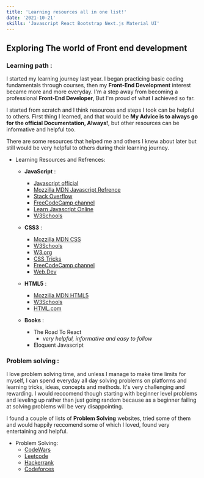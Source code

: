 ```yaml
---
title: 'Learning resources all in one list!'
date: '2021-10-21'
skills: 'Javascript React Bootstrap Next.js Material UI'
---
```

## Exploring The world of Front end development

### Learning path :
I started my learning journey last year. I began practicing basic coding fundamentals through courses, then my **Front-End Development** interest became more and more everyday. I'm a step away from becoming a professional **Front-End Developer**, But I'm proud of what I achieved so far.

I started from scratch and I think resources and steps I took can be helpful to others. First thing I learned, and that would be    **My Advice is to always go for the official Documentation, Always!**, but other resources can be informative and helpful too.

There are some resources that helped me and others I knew about later but still would be very helpful to others during their learning journey.


 - Learning Resources and Refrences:
   - **JavaScript** :
     * [Javascript official](https://www.javascript.com/)
     * [Mozzilla MDN Javascript Refrence](https://developer.mozilla.org/en-US/docs/Web/JavaScript/Reference)
     * [Stack Overflow](https://stackoverflow.com/questions/tagged/javascript)
     * [FreeCodeCamp channel](https://www.youtube.com/c/Freecodecamp/videos)
     * [Learn Javascript Online](https://learnjavascript.online/)
     * [W3Schools](https://www.w3schools.com/js/default.asp)

   - **CSS3** :
     * [Mozzilla MDN CSS](https://developer.mozilla.org/en-US/docs/Learn/CSS)
     * [W3Schools](https://www.w3schools.com/css/)
     * [W3.org](https://www.w3.org/TR/2001/WD-css3-roadmap-20010523/)
     * [CSS Tricks](https://css-tricks.com/)
     * [FreeCodeCamp channel](https://www.youtube.com/c/Freecodecamp/videos)
     * [Web.Dev](https://web.dev/learn/css/)

    - **HTML5** :
      * [Mozzilla MDN HTML5](https://developer.mozilla.org/en-US/docs/Glossary/HTML5)
      * [W3Schools](https://www.w3schools.com/html/)
      * [HTML.com](https://html.com/html5/)
    - **Books** :
      * The Road To React 
        * _*very helpful, informative and easy to follow*_
      * Eloquent Javascript

### Problem solving :
I love problem solving time, and unless I manage to make time limits for myself, I can spend everyday all day solving problems on platforms and learning tricks, ideas, concepts and methods. It's very challenging and rewarding. I would reccomend though starting with beginner level problems and leveling up rather than just going random because as a beginner failing at solving problems will be very disappointing.

I found a couple of lists of **Problem Solving** websites, tried some of them and would happily reccomend some of which I loved, found very entertaining and helpful.

 - Problem Solving:
   * [CodeWars](https://www.codewars.com)
   * [Leetcode](https://www.Leetcode.com)   
   * [Hackerrank](https://www.Hackerrank.com)   
   * [Codeforces](https://www.Codeforces.com)